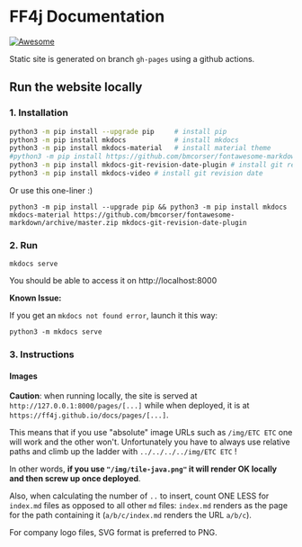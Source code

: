 # FF4j Documentation

 [![Awesome](https://awesome.re/badge-flat.svg)](https://awesome.re)

Static site is generated on branch `gh-pages` using a github actions.

## Run the website locally

### 1. Installation

```bash
python3 -m pip install --upgrade pip     # install pip
python3 -m pip install mkdocs            # install mkdocs 
python3 -m pip install mkdocs-material   # install material theme
#python3 -m pip install https://github.com/bmcorser/fontawesome-markdown/archive/master.zip   # install font-awesome
python3 -m pip install mkdocs-git-revision-date-plugin # install git revision date
python3 -m pip install mkdocs-video # install git revision date
```

Or use this one-liner :) 

```
python3 -m pip install --upgrade pip && python3 -m pip install mkdocs mkdocs-material https://github.com/bmcorser/fontawesome-markdown/archive/master.zip mkdocs-git-revision-date-plugin
```

### 2. Run

```
mkdocs serve
```

You should be able to access it on http://localhost:8000

**Known Issue:**

If you get an `mkdocs not found error`, launch it this way: 

```
python3 -m mkdocs serve
```

### 3. Instructions

#### Images

**Caution**: when running locally, the site is served at `http://127.0.0.1:8000/pages/[...]`
while when deployed, it is at `https://ff4j.github.io/docs/pages/[...]`.

This means that if you use "absolute" image URLs such as `/img/ETC ETC` one will work
and the other won't. Unfortunately you have to always use relative paths and climb up
the ladder with `../../../../img/ETC ETC` !

In other words, **if you use `"/img/tile-java.png"` it will render OK locally and
then screw up once deployed**.

Also, when calculating the number of `..` to insert, count ONE LESS for `index.md` files as opposed to all other `md` files:
`index.md` renders as the page for the path containing it (`a/b/c/index.md` renders the URL `a/b/c`).

For company logo files, SVG format is preferred to PNG.
